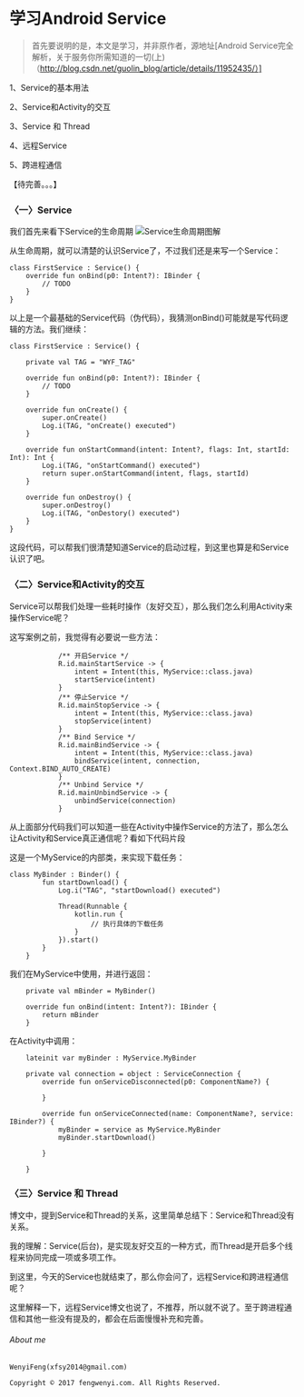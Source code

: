
# 学习Android Service

> 首先要说明的是，本文是学习，并非原作者，源地址[Android Service完全解析，关于服务你所需知道的一切(上)（http://blog.csdn.net/guolin_blog/article/details/11952435/）]

1、Service的基本用法

2、Service和Activity的交互

3、Service 和 Thread

4、远程Service

5、跨进程通信

【待完善。。。】

### 〈一〉Service
我们首先来看下Service的生命周期
![Service生命周期图解](http://images.cnitblog.com/blog/325852/201303/24233205-ccefbc4a326048d79b111d05d1f8ff03.png)

从生命周期，就可以清楚的认识Service了，不过我们还是来写一个Service：
```
class FirstService : Service() {
    override fun onBind(p0: Intent?): IBinder {
        // TODO
    }
}
```
以上是一个最基础的Service代码（伪代码），我猜测onBind()可能就是写代码逻辑的方法。我们继续：
```
class FirstService : Service() {
    
    private val TAG = "WYF_TAG"
    
    override fun onBind(p0: Intent?): IBinder {
        // TODO
    }

    override fun onCreate() {
        super.onCreate()
        Log.i(TAG, "onCreate() executed")
    }

    override fun onStartCommand(intent: Intent?, flags: Int, startId: Int): Int {
        Log.i(TAG, "onStartCommand() executed")
        return super.onStartCommand(intent, flags, startId)
    }

    override fun onDestroy() {
        super.onDestroy()
        Log.i(TAG, "onDestory() executed")
    }
}
```
这段代码，可以帮我们很清楚知道Service的启动过程，到这里也算是和Service认识了吧。

### 〈二〉Service和Activity的交互
Service可以帮我们处理一些耗时操作（友好交互），那么我们怎么利用Activity来操作Service呢？

这写案例之前，我觉得有必要说一些方法：
```
			/** 开启Service */
            R.id.mainStartService -> {
                intent = Intent(this, MyService::class.java)
                startService(intent)
            }
            /** 停止Service */
            R.id.mainStopService -> {
                intent = Intent(this, MyService::class.java)
                stopService(intent)
            }
            /** Bind Service */
            R.id.mainBindService -> {
                intent = Intent(this, MyService::class.java)
                bindService(intent, connection, Context.BIND_AUTO_CREATE)
            }
            /** Unbind Service */
            R.id.mainUnbindService -> {
                unbindService(connection)
            }
```
从上面部分代码我们可以知道一些在Activity中操作Service的方法了，那么怎么让Activity和Service真正通信呢？看如下代码片段

这是一个MyService的内部类，来实现下载任务：
```
class MyBinder : Binder() {
        fun startDownload() {
            Log.i("TAG", "startDownload() executed")

            Thread(Runnable {
                kotlin.run {
                    // 执行具体的下载任务
                }
            }).start()
        }
    }
```
我们在MyService中使用，并进行返回：
```
	private val mBinder = MyBinder()

    override fun onBind(intent: Intent?): IBinder {
        return mBinder
    }
```
在Activity中调用：
```
	lateinit var myBinder : MyService.MyBinder

    private val connection = object : ServiceConnection {
        override fun onServiceDisconnected(p0: ComponentName?) {

        }

        override fun onServiceConnected(name: ComponentName?, service: IBinder?) {
            myBinder = service as MyService.MyBinder
            myBinder.startDownload()

        }

    }
```
### 〈三〉Service 和 Thread
博文中，提到Service和Thread的关系，这里简单总结下：Service和Thread没有关系。

我的理解：Service(后台)，是实现友好交互的一种方式，而Thread是开启多个线程来协同完成一项或多项工作。

到这里，今天的Service也就结束了，那么你会问了，远程Service和跨进程通信呢？

这里解释一下，远程Service博文也说了，不推荐，所以就不说了。至于跨进程通信和其他一些没有提及的，都会在后面慢慢补充和完善。

###### About me
```
WenyiFeng(xfsy2014@gmail.com)

Copyright © 2017 fengwenyi.com. All Rights Reserved.
```
